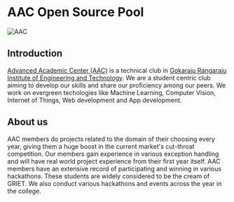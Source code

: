 # AAC Open Source Pool

![AAC](https://imgur.com/3ct1eKF)

## Introduction
[Advanced Academic Center (AAC)](https://www.aacgriet.com/) is a technical club in [Gokaraju Rangaraju Institute of Engineering and Technology](https://www.griet.ac.in/). We are a student centric club aiming to develop our skills and share our proficiency among our peers. We work on evergreen techologies like Machine Learning, Computer Vision, Internet of Things, Web development and App development.

## About us
AAC members do projects related to the domain of their choosing every year, giving them a huge boost in the current market's cut-throat competition. Our members gain experience in various exception handling and will have real world project experience from their first year itself. AAC members have an extensive record of participating and winning in various hackathons. These students are widely considered to be the cream of GRIET. We also conduct various hackathons and events across the year in the college. 
